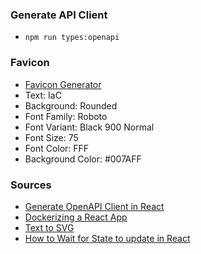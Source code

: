 ### Generate API Client
- `npm run types:openapi`
### Favicon
- [Favicon Generator](https://favicon.io/favicon-generator/)
- Text: IaC
- Background: Rounded
- Font Family: Roboto
- Font Variant: Black 900 Normal
- Font Size: 75
- Font Color: FFF
- Background Color: #007AFF 

### Sources
- [Generate OpenAPI Client in React](https://blog.logrocket.com/generating-integrating-openapi-services-react/)
- [Dockerizing a React App](https://mherman.org/blog/dockerizing-a-react-app/)
- [Text to SVG](https://danmarshall.github.io/google-font-to-svg-path/)
- [How to Wait for State to update in React](https://bobbyhadz.com/blog/react-wait-for-state-to-update)
